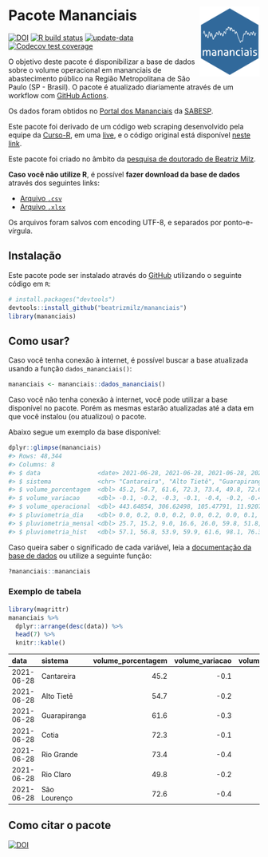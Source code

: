 
<!-- README.md is generated from README.Rmd. Please edit that file -->

# Pacote Mananciais <img src="man/figures/hexlogo.png" align="right" width = "120px"/>

<!-- badges: start -->

[![DOI](https://zenodo.org/badge/DOI/10.5281/zenodo.4733056.svg)](https://doi.org/10.5281/zenodo.4733056)
[![R build
status](https://github.com/beatrizmilz/mananciais/workflows/R-CMD-check/badge.svg)](https://github.com/beatrizmilz/mananciais/actions)
[![update-data](https://github.com/beatrizmilz/mananciais/actions/workflows/2-update_data.yaml/badge.svg)](https://github.com/beatrizmilz/mananciais/actions/workflows/2-update_data.yaml)
[![Codecov test
coverage](https://codecov.io/gh/beatrizmilz/mananciais/branch/master/graph/badge.svg)](https://codecov.io/gh/beatrizmilz/mananciais?branch=master)
<!-- badges: end -->

O objetivo deste pacote é disponibilizar a base de dados sobre o volume
operacional em mananciais de abastecimento público na Região
Metropolitana de São Paulo (SP - Brasil). O pacote é atualizado
diariamente através de um workflow com [GitHub
Actions](https://github.com/beatrizmilz/mananciais/actions).

Os dados foram obtidos no [Portal dos
Mananciais](http://mananciais.sabesp.com.br/Situacao) da
[SABESP](http://site.sabesp.com.br/site/Default.aspx).

Este pacote foi derivado de um código web scraping desenvolvido pela
equipe da [Curso-R](https://www.curso-r.com/), em uma
[live](https://youtu.be/jvZIxrMmOcQ), e o código original está
disponível [neste
link](https://github.com/curso-r/lives/blob/master/drafts/20200730_scraper_sabesp.R).

Este pacote foi criado no âmbito da [pesquisa de doutorado de Beatriz
Milz](https://beatrizmilz.github.io/tese/).

**Caso você não utilize R**, é possível **fazer download da base de
dados** através dos seguintes links:

  - [Arquivo
    `.csv`](https://github.com/beatrizmilz/mananciais/raw/master/inst/extdata/mananciais.csv)
  - [Arquivo
    `.xlsx`](https://github.com/beatrizmilz/mananciais/blob/master/inst/extdata/mananciais.xlsx?raw=true)

Os arquivos foram salvos com encoding UTF-8, e separados por
ponto-e-vírgula.

## Instalação

Este pacote pode ser instalado através do [GitHub](https://github.com/)
utilizando o seguinte código em `R`:

``` r
# install.packages("devtools")
devtools::install_github("beatrizmilz/mananciais")
library(mananciais)
```

## Como usar?

Caso você tenha conexão à internet, é possível buscar a base atualizada
usando a função `dados_mananciais()`:

``` r
mananciais <- mananciais::dados_mananciais() 
```

Caso você não tenha conexão à internet, você pode utilizar a base
disponível no pacote. Porém as mesmas estarão atualizadas até a data em
que você instalou (ou atualizou) o pacote.

Abaixo segue um exemplo da base disponível:

``` r
dplyr::glimpse(mananciais)
#> Rows: 48,344
#> Columns: 8
#> $ data                <date> 2021-06-28, 2021-06-28, 2021-06-28, 2021-06-28, 2…
#> $ sistema             <chr> "Cantareira", "Alto Tietê", "Guarapiranga", "Cotia…
#> $ volume_porcentagem  <dbl> 45.2, 54.7, 61.6, 72.3, 73.4, 49.8, 72.6, 45.3, 54…
#> $ volume_variacao     <dbl> -0.1, -0.2, -0.3, -0.1, -0.4, -0.2, -0.4, -0.1, -0…
#> $ volume_operacional  <dbl> 443.64854, 306.62498, 105.47791, 11.92077, 82.3590…
#> $ pluviometria_dia    <dbl> 0.0, 0.2, 0.0, 0.2, 0.0, 0.2, 0.0, 0.1, 0.2, 0.0, …
#> $ pluviometria_mensal <dbl> 25.7, 15.2, 9.0, 16.6, 26.0, 59.8, 51.8, 25.7, 15.…
#> $ pluviometria_hist   <dbl> 57.1, 56.8, 53.9, 59.9, 61.6, 98.1, 76.3, 57.1, 56…
```

Caso queira saber o significado de cada variável, leia a [documentação
da base de
dados](https://beatrizmilz.github.io/mananciais/reference/mananciais.html)
ou utilize a seguinte função:

``` r
?mananciais::mananciais
```

### Exemplo de tabela

``` r
library(magrittr)
mananciais %>% 
  dplyr::arrange(desc(data)) %>% 
  head(7) %>%
  knitr::kable()
```

| data       | sistema      | volume\_porcentagem | volume\_variacao | volume\_operacional | pluviometria\_dia | pluviometria\_mensal | pluviometria\_hist |
| :--------- | :----------- | ------------------: | ---------------: | ------------------: | ----------------: | -------------------: | -----------------: |
| 2021-06-28 | Cantareira   |                45.2 |            \-0.1 |           443.64854 |               0.0 |                 25.7 |               57.1 |
| 2021-06-28 | Alto Tietê   |                54.7 |            \-0.2 |           306.62498 |               0.2 |                 15.2 |               56.8 |
| 2021-06-28 | Guarapiranga |                61.6 |            \-0.3 |           105.47791 |               0.0 |                  9.0 |               53.9 |
| 2021-06-28 | Cotia        |                72.3 |            \-0.1 |            11.92077 |               0.2 |                 16.6 |               59.9 |
| 2021-06-28 | Rio Grande   |                73.4 |            \-0.4 |            82.35906 |               0.0 |                 26.0 |               61.6 |
| 2021-06-28 | Rio Claro    |                49.8 |            \-0.2 |             6.80372 |               0.2 |                 59.8 |               98.1 |
| 2021-06-28 | São Lourenço |                72.6 |            \-0.4 |            64.46221 |               0.0 |                 51.8 |               76.3 |

## Como citar o pacote

[![DOI](https://zenodo.org/badge/DOI/10.5281/zenodo.4733056.svg)](https://doi.org/10.5281/zenodo.4733056)
